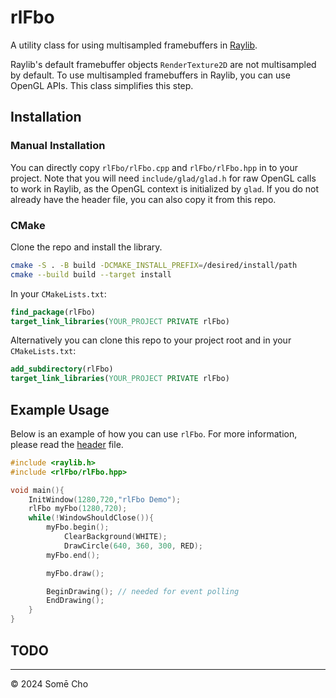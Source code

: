 # rlFbo

A utility class for using multisampled framebuffers in [Raylib](https://github.com/raysan5/raylib).

Raylib's default framebuffer objects `RenderTexture2D` are not multisampled by
default. To use multisampled framebuffers in Raylib, you can use OpenGL APIs.
This class simplifies this step.

## Installation

### Manual Installation

You can directly copy `rlFbo/rlFbo.cpp` and `rlFbo/rlFbo.hpp` in to your project. Note that you will need `include/glad/glad.h` for raw OpenGL calls to work in Raylib, as the OpenGL context is initialized by `glad`. If you do not already have the header file, you can also copy it from this repo. 

### CMake
Clone the repo and install the library.

```sh
cmake -S . -B build -DCMAKE_INSTALL_PREFIX=/desired/install/path
cmake --build build --target install
```

In your `CMakeLists.txt`:

```cmake
find_package(rlFbo)
target_link_libraries(YOUR_PROJECT PRIVATE rlFbo)
```

Alternatively you can clone this repo to your project root and in your `CMakeLists.txt`:

```cmake
add_subdirectory(rlFbo)
target_link_libraries(YOUR_PROJECT PRIVATE rlFbo)
```

## Example Usage

Below is an example of how you can use `rlFbo`. For more information, please
read the [header](rlFbo/rlFbo.hpp) file.

```cpp
#include <raylib.h>
#include <rlFbo/rlFbo.hpp>

void main(){
    InitWindow(1280,720,"rlFbo Demo");
    rlFbo myFbo(1280,720);
    while(!WindowShouldClose()){
        myFbo.begin();
            ClearBackground(WHITE);
            DrawCircle(640, 360, 300, RED);
        myFbo.end();

        myFbo.draw();

        BeginDrawing(); // needed for event polling
        EndDrawing();
    }
}
```

## TODO

---

© 2024 Somē Cho